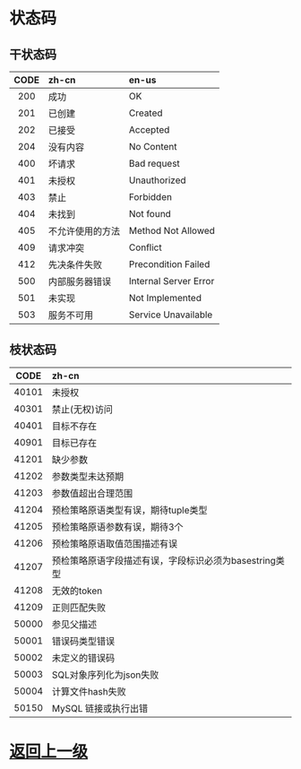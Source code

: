 # 状态码
## 干状态码
|CODE|zh-cn|en-us|
|:--:|:--|:--|
|200|成功|OK|
|201|已创建|Created|
|202|已接受|Accepted|
|204|没有内容|No Content|
|400|坏请求|Bad request|
|401|未授权|Unauthorized|
|403|禁止|Forbidden|
|404|未找到|Not found|
|405|不允许使用的方法|Method Not Allowed|
|409|请求冲突|Conflict|
|412|先决条件失败|Precondition Failed|
|500|内部服务器错误|Internal Server Error|
|501|未实现|Not Implemented|
|503|服务不可用|Service Unavailable|

## 枝状态码
|CODE|zh-cn|
|:--:|:--|
|40101|未授权|
|40301|禁止(无权)访问|
|40401|目标不存在|
|40901|目标已存在|
|41201|缺少参数|
|41202|参数类型未达预期|
|41203|参数值超出合理范围|
|41204|预检策略原语类型有误，期待tuple类型|
|41205|预检策略原语参数有误，期待3个|
|41206|预检策略原语取值范围描述有误|
|41207|预检策略原语字段描述有误，字段标识必须为basestring类型|
|41208|无效的token|
|41209|正则匹配失败|
|50000|参见父描述|
|50001|错误码类型错误|
|50002|未定义的错误码|
|50003|SQL对象序列化为json失败|
|50004|计算文件hash失败|
|50150|MySQL 链接或执行出错|

[返回上一级](../README.md)
===
